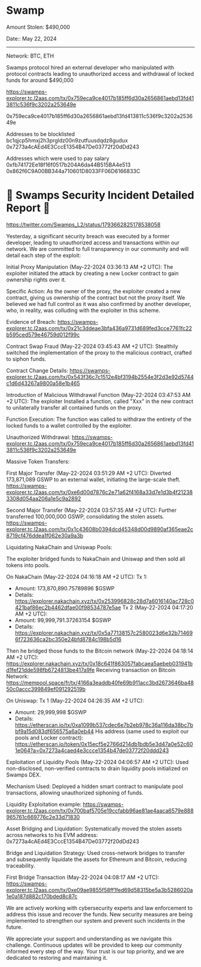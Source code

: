 # Swamp

Amount Stolen: $490,000

Date:: May 22, 2024

---

Network: BTC, ETH

Swamps protocol hired an external developer who manipulated with protocol contracts leading to unauthorized access and withdrawal of locked funds for around $490,000


https://swamps-explorer.tc.l2aas.com/tx/0x759eca9ce4017b185ff6d30a2656861aebd13fd413811c536f9c3202a253649e


0x759eca9ce4017b185ff6d30a2656861aebd13fd413811c536f9c3202a253649e

Addresses to be blocklisted
bc1qjcp5hmxj2h3prgldz00n9zutfuusdqdz8gudux
0x7273a4cAEd4E3CccE1354B47De03772f20dDd243

Addresses which were used to pay salary
0xfb74172Ee18f16f0517b204A6da44B515BA4e513
0x862f6C9A00BB344a710601D8033FF06D6166833C






# 🚨 Swamps Security Incident Detailed Report 🚨

https://twitter.com/Swamps_L2/status/1793662825178538058

Yesterday, a significant security breach was executed by a former developer, leading to unauthorized access and transactions within our network. We are committed to full transparency in our community and will detail each step of the exploit:

Initial Proxy Manipulation (May-22-2024 03:36:13 AM +2 UTC): The exploiter initiated the attack by creating a new Locker contract to gain ownership rights over it.

Specific Action: As the owner of the proxy, the exploiter created a new contract, giving us ownership of the contract but not the proxy itself. We believed we had full control as it was also confirmed by another developer, who, in reality, was colluding with the exploiter in this scheme.

Evidence of Breach: https://swamps-explorer.tc.l2aas.com/tx/0x21c3ddeae3bfa436a9731d689fed3cce7761fc22b595ced579e46759d012f99c

Contract Swap Fraud (May-22-2024 03:45:43 AM +2 UTC): Stealthily switched the implementation of the proxy to the malicious contract, crafted to siphon funds.

Contract Change Details: https://swamps-explorer.tc.l2aas.com/tx/0x543f36c7c1512e4bf3194b2554e3f2d3e92d5744c1d6d43267a9800a58e1b465

Introduction of Malicious Withdrawal Function (May-22-2024 03:47:53 AM +2 UTC): The exploiter Installed a function, called "Xxx" in the new contract to unilaterally transfer all contained funds on the proxy.

Function Execution: The function was called to withdraw the entirety of the locked funds to a wallet controlled by the exploiter.

Unauthorized Withdrawal: https://swamps-explorer.tc.l2aas.com/tx/0x759eca9ce4017b185ff6d30a2656861aebd13fd413811c536f9c3202a253649e

Massive Token Transfers:

First Major Transfer (May-22-2024 03:51:29 AM +2 UTC):
Diverted 173,871,089 GSWP to an external wallet, initiating the large-scale theft.
https://swamps-explorer.tc.l2aas.com/tx/0xe6d00d7876c2e71a62f4168a33d7e1d3b4f212383308d054aa206a1e5c9a2892

Second Major Transfer (May-22-2024 03:57:35 AM +2 UTC):
Further transferred 100,000,000 GSWP, consolidating the stolen assets.
https://swamps-explorer.tc.l2aas.com/tx/0x1c43608b0394dcd45348d00d9890af365eae2c8719cf476ddea1f062e30a9a3b

Liquidating NakaChain and Uniswap Pools:

The exploiter bridged funds to NakaChain and Uniswap and then sold all tokens into pools.

On NakaChain (May-22-2024 04:16:18 AM +2 UTC):
Tx 1:
- Amount: 173,870,890.75789896 $GSWP
- Details: https://explorer.nakachain.xyz/tx/0x253996828c28d7a6016140ac728c0421baf86ec2b4462dfae00f98534787e5ae
Tx 2 (May-22-2024 04:17:20 AM +2 UTC):
- Amount: 99,999,791.37263154 $GSWP
- Details: https://explorer.nakachain.xyz/tx/0x5a77138157c2580023d6e32b714696f723636ca2bc350e24bfd8784c198b5d16

Then he bridged those funds to the Bitcoin network (May-22-2024 04:18:14 AM +2 UTC):
https://explorer.nakachain.xyz/tx/0x18c641f863057fabcaea5aebeb031941bd1fef21dde598fb6724813be417a9fe
Receiving transaction on Bitcoin Network: https://mempool.space/fr/tx/4166a3eaddb40fe69b911acc3bd2673646ba4850c0accc399849ef091292519b

On Uniswap:
Tx 1 (May-22-2024 04:26:35 AM +2 UTC):
- Amount: 29,999,998 $GSWP
- Details: https://etherscan.io/tx/0xa1099b537cdec6e7b2eb978c36a116da38bc7bbf9a15d083df656575a6a0eb44
His address (same used to exploit our pools and Locker contract): https://etherscan.io/token/0x15ecf5e2766d214db1bdb5e3d47a0e52c601e064?a=0x7273a4caed4e3ccce1354b47de03772f20ddd243

Exploitation of Liquidity Pools (May-22-2024 04:06:57 AM +2 UTC): Used non-disclosed, non-verified contracts to drain liquidity pools initialized on Swamps DEX.

Mechanism Used: Deployed a hidden smart contract to manipulate pool transactions, allowing unauthorized siphoning of funds.

Liquidity Exploitation example: https://swamps-explorer.tc.l2aas.com/tx/0x700baf5705e19ccfabb96ae81ae4aaca6579e888965761c669776c2e33d71830

Asset Bridging and Liquidation: Systematically moved the stolen assets across networks to his EVM address: 0x7273a4cAEd4E3CccE1354B47De03772f20dDd243

Bridge and Liquidation Strategy: Used cross-network bridges to transfer and subsequently liquidate the assets for Ethereum and Bitcoin, reducing traceability.

First Bridge Transaction (May-22-2024 04:08:17 AM +2 UTC): https://swamps-explorer.tc.l2aas.com/tx/0xe09ae9855f58ff1fed69d58315be5a3b5286020a1e0a187d882c170bded8c87c

We are actively working with cybersecurity experts and law enforcement to address this issue and recover the funds. New security measures are being implemented to strengthen our system and prevent such incidents in the future.

We appreciate your support and understanding as we navigate this challenge. Continuous updates will be provided to keep our community informed every step of the way. Your trust is our top priority, and we are dedicated to restoring and maintaining it.
